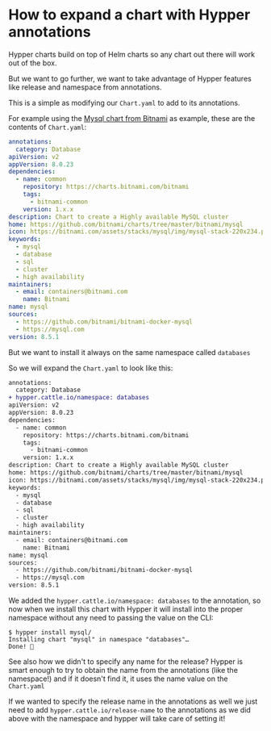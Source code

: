 # How to expand a chart with Hypper annotations

Hypper charts build on top of Helm charts so any chart out there will work out of the box.

But we want to go further, we want to take advantage of Hypper features like release and namespace from annotations.

This is a simple as modifying our `Chart.yaml` to add to its annotations.


For example using the [Mysql chart from Bitnami](https://github.com/bitnami/charts/tree/master/bitnami/mysql) as example, these are the contents of `Chart.yaml`:

```yaml
annotations:
  category: Database
apiVersion: v2
appVersion: 8.0.23
dependencies:
  - name: common
    repository: https://charts.bitnami.com/bitnami
    tags:
      - bitnami-common
    version: 1.x.x
description: Chart to create a Highly available MySQL cluster
home: https://github.com/bitnami/charts/tree/master/bitnami/mysql
icon: https://bitnami.com/assets/stacks/mysql/img/mysql-stack-220x234.png
keywords:
  - mysql
  - database
  - sql
  - cluster
  - high availability
maintainers:
  - email: containers@bitnami.com
    name: Bitnami
name: mysql
sources:
  - https://github.com/bitnami/bitnami-docker-mysql
  - https://mysql.com
version: 8.5.1
```

But we want to install it always on the same namespace called `databases`

So we will expand the `Chart.yaml` to look like this:

```diff
annotations:
  category: Database
+ hypper.cattle.io/namespace: databases
apiVersion: v2
appVersion: 8.0.23
dependencies:
  - name: common
    repository: https://charts.bitnami.com/bitnami
    tags:
      - bitnami-common
    version: 1.x.x
description: Chart to create a Highly available MySQL cluster
home: https://github.com/bitnami/charts/tree/master/bitnami/mysql
icon: https://bitnami.com/assets/stacks/mysql/img/mysql-stack-220x234.png
keywords:
  - mysql
  - database
  - sql
  - cluster
  - high availability
maintainers:
  - email: containers@bitnami.com
    name: Bitnami
name: mysql
sources:
  - https://github.com/bitnami/bitnami-docker-mysql
  - https://mysql.com
version: 8.5.1
```

We added the `hypper.cattle.io/namespace: databases` to the annotation, so now when we install this chart with Hypper it will install into the proper namespace without any need to passing the value on the CLI:

```shell
$ hypper install mysql/                 
Installing chart "mysql" in namespace "databases"…
Done! 👏 

```

See also how we didn't to specify any name for the release? Hypper is smart enough to try to obtain the name from the annotations (like the namespace!) and if it doesn't find it, it uses the name value on the `Chart.yaml`

If we wanted to specify the release name in the annotations as well we just need to add `hypper.cattle.io/release-name` to the annotations as we did above with the namespace and hypper will take care of setting it! 